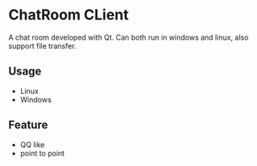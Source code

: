 # ChatRoom CLient
A chat room developed with Qt. Can both run in windows and linux, also support file transfer.
  
## Usage
- Linux
- Windows
  
## Feature  
- QQ like
- point to point

